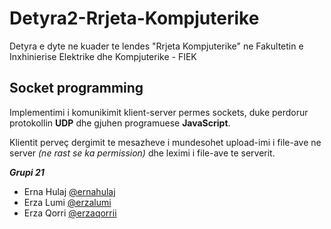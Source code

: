 # Detyra2-Rrjeta-Kompjuterike
Detyra e dyte ne kuader te lendes "Rrjeta Kompjuterike" ne Fakultetin e Inxhinierise Elektrike dhe Kompjuterike - FIEK

## Socket programming
Implementimi i komunikimit klient-server permes sockets, duke perdorur protokollin **UDP** dhe gjuhen programuese **JavaScript**.

Klientit perveç dergimit te mesazheve i mundesohet upload-imi i file-ave ne server *(ne rast se ka permission)* dhe leximi i file-ave te serverit.

***Grupi 21***

<ul>
  <li>Erna Hulaj <a href="https://www.github.com/ernahulaj">@ernahulaj</a></li>
  <li>Erza Lumi <a href="https://www.github.com/erzalumi">@erzalumi</a></li>
  <li>Erza Qorri <a href="https://www.github.com/erzaqorrii">@erzaqorrii</a></li>
</ul>
